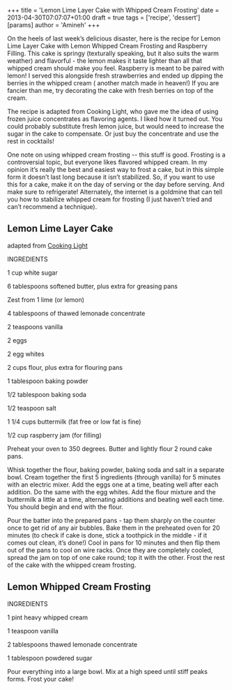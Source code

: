 +++
title = 'Lemon Lime Layer Cake with Whipped Cream Frosting'
date = 2013-04-30T07:07:07+01:00
draft = true
tags = ['recipe', 'dessert']
[params]
author = 'Amineh'
+++


On the heels of last week’s delicious disaster, here is the recipe for Lemon Lime Layer Cake with Lemon Whipped Cream
Frosting and Raspberry Filling. This cake is springy (texturally speaking, but it also suits the warm weather) and
flavorful - the lemon makes it taste lighter than all that whipped cream should make you feel. Raspberry is meant to be
paired with lemon!  I served this alongside fresh strawberries and ended up dipping the berries in the whipped cream (
another match made in heaven!)  If you are fancier than me, try decorating the cake with fresh berries on top of the
cream.

The recipe is adapted from Cooking Light, who gave me the idea of using frozen juice concentrates as flavoring agents. I
liked how it turned out. You could probably substitute fresh lemon juice, but would need to increase the sugar in the
cake to compensate. Or just buy the concentrate and use the rest in cocktails!

One note on using whipped cream frosting -- this stuff is good. Frosting is a controversial topic, but everyone likes
flavored whipped cream. In my opinion it’s really the best and easiest way to frost a cake, but in this simple form it
doesn’t last long because it isn’t stabilized. So, if you want to use this for a cake, make it on the day of serving or
the day before serving. And make sure to refrigerate!  Alternately, the internet is a goldmine that can tell you how to
stabilize whipped cream for frosting (I just haven’t tried and can’t recommend a technique).

## Lemon Lime Layer Cake

adapted from [Cooking Light](http://www.myrecipes.com/recipe/lemonade-layer-cake-10000000249959/#)

INGREDIENTS

1 cup white sugar

6 tablespoons softened butter, plus extra for greasing pans

Zest from 1 lime (or lemon)

4 tablespoons of thawed lemonade concentrate

2 teaspoons vanilla

2 eggs

2 egg whites

2 cups flour, plus extra for flouring pans

1 tablespoon baking powder

1/2 tablespoon baking soda

1/2 teaspoon salt

1 1/4 cups buttermilk (fat free or low fat is fine)

1/2 cup raspberry jam (for filling)

Preheat your oven to 350 degrees. Butter and lightly flour 2 round cake pans.

Whisk together the flour, baking powder, baking soda and salt in a separate bowl. Cream together the first 5
ingredients (through vanilla) for 5 minutes with an electric mixer. Add the eggs one at a time, beating well after each
addition. Do the same with the egg whites. Add the flour mixture and the buttermilk a little at a time, alternating
additions and beating well each time. You should begin and end with the flour.

Pour the batter into the prepared pans - tap them sharply on the counter once to get rid of any air bubbles. Bake them
in the preheated oven for 20 minutes (to check if cake is done, stick a toothpick in the middle - if it comes out clean,
it’s done!)  Cool in pans for 10 minutes and then flip them out of the pans to cool on wire racks. Once they are
completely cooled, spread the jam on top of one cake round; top it with the other. Frost the rest of the cake with the
whipped cream frosting.

## Lemon Whipped Cream Frosting

INGREDIENTS

1 pint heavy whipped cream

1 teaspoon vanilla

2 tablespoons thawed lemonade concentrate

1 tablespoon powdered sugar

Pour everything into a large bowl. Mix at a high speed until stiff peaks forms. Frost your cake!


